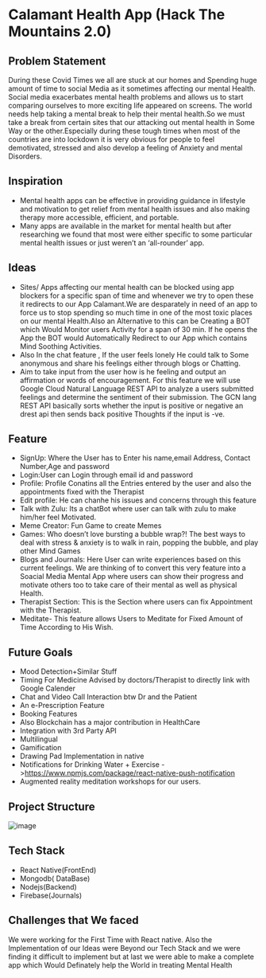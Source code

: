 # Calamant Health App (Hack The Mountains 2.0)

## Problem Statement
During these Covid Times we all are stuck at our homes and Spending huge amount of time to social Media as it sometimes affecting our mental Health. Social media exacerbates mental health problems and allows us to start comparing ourselves to more exciting life appeared on screens. The world needs help taking a mental break to help their mental health.So we must take a break from certain sites that our attacking out mental health in Some Way or the other.Especially during these tough times when most of the countries are into lockdown it is very obvious for people to feel demotivated, stressed and also develop a feeling of Anxiety and mental Disorders.

## Inspiration
* Mental health apps can be effective in providing guidance in lifestyle and motivation to get relief from mental health issues and also making therapy more accessible, efficient, and portable.
* Many apps are available in the market for mental health but after researching we found that most were either specific to some particular mental health issues or just weren’t an ‘all-rounder’ app.

## Ideas
* Sites/ Apps affecting our mental health can be blocked using app blockers for a specific span of time and whenever we try to open these it redirects to our App Calamant.We are   desparately in need of an app to force us to stop spending so much time in one of the most toxic places on our mental Health.Also an Alternative to this can be Creating a BOT   which Would Monitor users Activity for a span of 30 min. If he opens the App the BOT would Automatically Redirect to our App which contains Mind Soothing Activities.
* Also In the chat feature , If the user feels lonely He could talk to Some anonymous and share his feelings either through blogs or Chatting.
* Aim to take input from the user how is he feeling and output an affirmation or words of encouragement. For this feature we will use Google Cloud Natural Language REST API to analyze a users submitted feelings and determine the sentiment of their submission. The GCN lang REST API basically sorts whether the input is positive or negative an drest api then sends back positive Thoughts if the input is -ve.


## Feature
* SignUp: Where the User has to Enter his name,email Address, Contact Number,Age and password
* Login:User can Login  through email id and password
* Profile: Profile Conatins all the Entries entered by the user and also the appointments fixed with the Therapist
* Edit profile: He can chanhe his issues and concerns through this feature
* Talk with Zulu: Its a chatBot where user can talk with zulu to make him/her feel Motivated.
* Meme Creator: Fun Game to create Memes
* Games: Who doesn’t love bursting a bubble wrap?! The best ways to deal with stress & anxiety is to walk in rain, popping the bubble, and play other Mind Games
* Blogs and Journals: Here User can write experiences based on this current feelings. We are thinking of to convert this very feature into a Soacial Media Mental App where users can show their progress and motivate others too to take care of their mental as well as physical Health.
* Therapist Section: This is the Section where users can fix Appointment with the Therapist. 
* Meditate- This feature allows Users to Meditate for Fixed Amount of Time According to His Wish.


## Future Goals
* Mood Detection+Similar Stuff
* Timing  For Medicine Advised by doctors/Therapist to directly link with Google Calender
* Chat and Video Call Interaction btw Dr and the Patient
* An e-Prescription Feature
* Booking Features
* Also Blockchain has a major contribution in HealthCare
* Integration with 3rd Party API
* Multilingual
* Gamification
* Drawing Pad Implementation in native
* Notifications for Drinking Water + Exercise ->https://www.npmjs.com/package/react-native-push-notification
* Augmented reality meditation workshops for our users.


## Project Structure
![image](https://drive.google.com/uc?export=view&id=14hfhT2kY6ON-lDT0btsH48_shXlJMoiP)


## Tech Stack
* React Native(FrontEnd)
* Mongodb( DataBase)
* Nodejs(Backend)
* Firebase(Journals)

## Challenges that We faced
We were working for the First Time with React native. Also the Implementation of our Ideas were Beyond our Tech Stack and we were finding it difficult to implement but at last we were able to make a complete  app which Would Definately help the World in treating Mental Health


 

